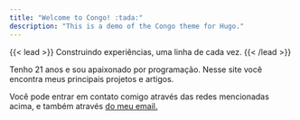 ```yaml
---
title: "Welcome to Congo! :tada:"
description: "This is a demo of the Congo theme for Hugo."
---
```


{{< lead >}}
Construindo experiências, uma linha de cada vez.
{{< /lead >}}

Tenho 21 anos e sou apaixonado por programação. Nesse site você encontra meus principais projetos e artigos.  


Você pode entrar em contato comigo através das redes mencionadas acima, e também através <a href="mailto:cassiolamarcksilvafreitas@gmail.com">do meu email.</a>
